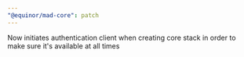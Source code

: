 ```yaml
---
"@equinor/mad-core": patch
---
```


Now initiates authentication client when creating core stack in order to make sure it's available at
all times
